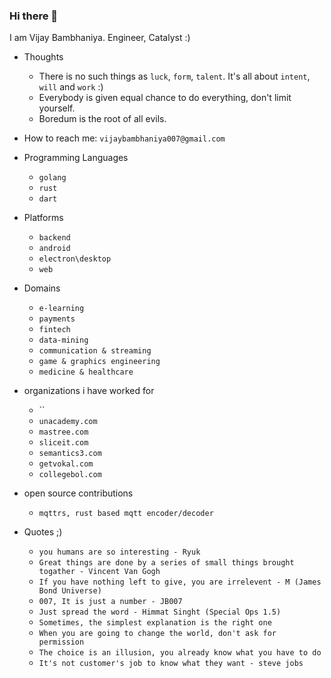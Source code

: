 ### Hi there 👋

I am Vijay Bambhaniya. Engineer, Catalyst :) 

 - Thoughts
   - There is no such things as `luck`, `form`, `talent`. It's all about `intent`, `will` and `work` :)
   - Everybody is given equal chance to do everything, don't limit yourself.
   - Boredum is the root of all evils.

- How to reach me: `vijaybambhaniya007@gmail.com`

- Programming Languages
    - `golang`
    - `rust`
    - `dart`

- Platforms
    - `backend`
    - `android`
    - `electron\desktop`
    - `web`
 
- Domains
  - `e-learning`
  - `payments`
  - `fintech`
  - `data-mining`
  - `communication & streaming`
  - `game & graphics engineering`
  - `medicine & healthcare`

- organizations i have worked for
  - ``
  - `unacademy.com`
  - `mastree.com`
  - `sliceit.com`
  - `semantics3.com`
  - `getvokal.com`
  - `collegebol.com`

- open source contributions
  - `mqttrs, rust based mqtt encoder/decoder`

- Quotes ;)
  - `you humans are so interesting - Ryuk`
  - `Great things are done by a series of small things brought togather - Vincent Van Gogh`
  - `If you have nothing left to give, you are irrelevent - M (James Bond Universe)`
  - `007, It is just a number - JB007`
  - `Just spread the word - Himmat Singht (Special Ops 1.5)`
  - `Sometimes, the simplest explanation is the right one`
  - `When you are going to change the world, don't ask for permission`
  - `The choice is an illusion, you already know what you have to do`
  - `It's not customer's job to know what they want - steve jobs`
